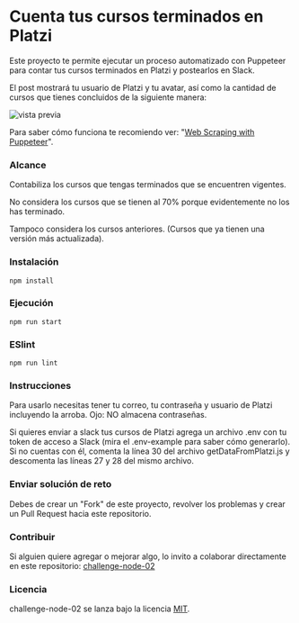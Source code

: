 # Cuenta tus cursos terminados en Platzi

Este proyecto te permite ejecutar un proceso automatizado con Puppeteer para contar tus cursos terminados en Platzi y postearlos en Slack. 

El post mostrará tu usuario de Platzi y tu avatar, así como la cantidad de cursos que tienes concluidos de la siguiente manera: 

![vista previa](https://user-images.githubusercontent.com/24699675/76693870-9eb03480-6631-11ea-8c30-43757cd7de20.png)

Para saber cómo funciona te recomiendo ver: "[Web Scraping with Puppeteer](https://platzi.com/clases/1819-platzi-master/27353-web-scraping-with-puppeteer/)".

### Alcance

Contabiliza los cursos que tengas terminados que se encuentren vigentes. 

No considera los cursos que se tienen al 70% porque evidentemente no los has terminado. 

Tampoco considera los cursos anteriores. (Cursos que ya tienen una versión más actualizada). 

### Instalación
```
npm install
```

### Ejecución
```
npm run start
```

### ESlint
```
npm run lint
```
### Instrucciones

Para usarlo necesitas tener tu correo, tu contraseña y usuario de Platzi incluyendo la arroba. Ojo: NO almacena contraseñas.

Si quieres enviar a slack tus cursos de Platzi agrega un archivo .env con tu token de acceso a Slack (mira el .env-example para saber cómo generarlo). Si no cuentas con él, comenta la línea 30 del archivo getDataFromPlatzi.js y descomenta las líneas 27 y 28 del mismo archivo. 

### Enviar solución de reto
Debes de crear un "Fork" de este proyecto, revolver los problemas y crear un Pull Request hacia este repositorio.

### Contribuir
Si alguien quiere agregar o mejorar algo, lo invito a colaborar directamente en este repositorio: [challenge-node-02](https://github.com/AryRosvall/challenge-node-02/)

### Licencia
challenge-node-02 se lanza bajo la licencia [MIT](https://opensource.org/licenses/MIT).

